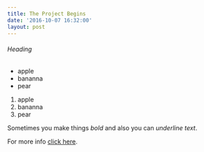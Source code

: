 ```yaml
---
title: The Project Begins
date: '2016-10-07 16:32:00'
layout: post
---
```


###### Heading #######

* apple
* bananna
* pear

1. apple
2. bananna
3. pear

Sometimes you make things *bold* and also you can _underline text_.

For more info [click here](http://facebook.com/gents).
